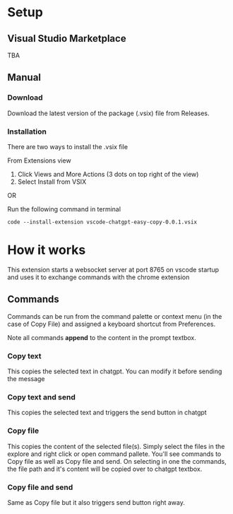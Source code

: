 # Setup

## Visual Studio Marketplace

TBA

## Manual

### Download

Download the latest version of the package (.vsix) file from Releases.

### Installation

There are two ways to install the .vsix file

From Extensions view

1. Click Views and More Actions (3 dots on top right of the view)
2. Select Install from VSIX

OR

Run the following command in terminal

```
code --install-extension vscode-chatgpt-easy-copy-0.0.1.vsix
```

# How it works

This extension starts a websocket server at port 8765 on vscode startup and uses it to exchange commands with the chrome extension

## Commands

Commands can be run from the command palette or context menu (in the case of Copy File) and assigned a keyboard shortcut from Preferences.

Note all commands **append** to the content in the prompt textbox.

### Copy text

This copies the selected text in chatgpt. You can modify it before sending the message

### Copy text and send

This copies the selected text and triggers the send button in chatgpt

### Copy file

This copies the content of the selected file(s). Simply select the files in the explore and right click or open command pallete. You'll see commands to Copy file as well as Copy file and send. On selecting in one the commands, the file path and it's content will be copied over to chatgpt textbox.

### Copy file and send

Same as Copy file but it also triggers send button right away.
